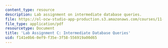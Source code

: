 ```yaml
---
content_type: resource
description: Lab assignment on intermediate database queries.
file: https://ol-ocw-studio-app-production.s3.amazonaws.com/courses/11-208-introduction-to-computers-in-public-management-ii-january-iap-2002/f141e0b60ef9f35e3f58556919a00d65_assignment03.pdf
file_type: application/pdf
resourcetype: Document
title: 'Lab Assignment C: Intermediate Database Queries'
uid: f141e0b6-0ef9-f35e-3f58-556919a00d65
---
```

